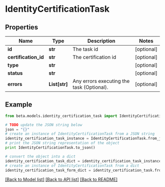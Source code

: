 # IdentityCertificationTask


## Properties
Name | Type | Description | Notes
------------ | ------------- | ------------- | -------------
**id** | **str** | The task id | [optional] 
**certification_id** | **str** | The certification id | [optional] 
**type** | **str** |  | [optional] 
**status** | **str** |  | [optional] 
**errors** | **List[str]** | Any errors executing the task (Optional). | [optional] 

## Example

```python
from beta.models.identity_certification_task import IdentityCertificationTask

# TODO update the JSON string below
json = "{}"
# create an instance of IdentityCertificationTask from a JSON string
identity_certification_task_instance = IdentityCertificationTask.from_json(json)
# print the JSON string representation of the object
print IdentityCertificationTask.to_json()

# convert the object into a dict
identity_certification_task_dict = identity_certification_task_instance.to_dict()
# create an instance of IdentityCertificationTask from a dict
identity_certification_task_form_dict = identity_certification_task.from_dict(identity_certification_task_dict)
```
[[Back to Model list]](../README.md#documentation-for-models) [[Back to API list]](../README.md#documentation-for-api-endpoints) [[Back to README]](../README.md)


